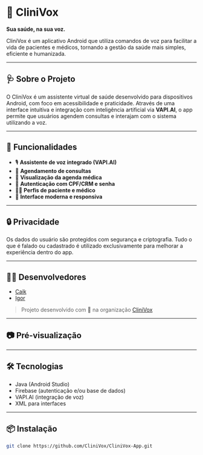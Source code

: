 # 🤖 CliniVox

**Sua saúde, na sua voz.**

CliniVox é um aplicativo Android que utiliza comandos de voz para facilitar a vida de pacientes e médicos, tornando a gestão da saúde mais simples, eficiente e humanizada.

---

## 🩺 Sobre o Projeto

O CliniVox é um assistente virtual de saúde desenvolvido para dispositivos Android, com foco em acessibilidade e praticidade. Através de uma interface intuitiva e integração com inteligência artificial via **VAPI.AI**, o app permite que usuários agendem consultas e interajam com o sistema utilizando a voz.

---

## 🚀 Funcionalidades

- 🎙️ **Assistente de voz integrado (VAPI.AI)**
- 📅 **Agendamento de consultas**
- 📌 **Visualização da agenda médica**
- 🔐 **Autenticação com CPF/CRM e senha**
- 🧑‍⚕️ **Perfis de paciente e médico**
- 📲 **Interface moderna e responsiva**

---

## 🔒 Privacidade

Os dados do usuário são protegidos com segurança e criptografia. Tudo o que é falado ou cadastrado é utilizado exclusivamente para melhorar a experiência dentro do app.

---

## 👨‍💻 Desenvolvedores

- [Caik](https://github.com/)  
- [Igor](https://github.com/)  

> Projeto desenvolvido com 💙 na organização [CliniVox](https://github.com/CliniVox)

---

## 📷 Pré-visualização


---

## 🛠️ Tecnologias

- Java (Android Studio)
- Firebase (autenticação e/ou base de dados)
- VAPI.AI (integração de voz)
- XML para interfaces

---

## 📦 Instalação

```bash
git clone https://github.com/CliniVox/CliniVox-App.git
